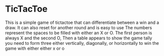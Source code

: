 # TicTacToe
This is a simple game of tictactoe that can differentiate between a win and a draw. It can also reset for another round and is easy to use 
The numbers represent the spaces to be filled with either an X or O.
The first person is always X and the second O, Then a table appears to show the game tally 
you need to form three either vertically, diagonally, or horizontally to win the game with either either x or o
